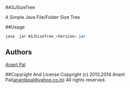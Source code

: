 #ASJSizeTree

A Simple Java File/Folder Size Tree


##Usage

```java
java -jar ASJSizeTree_<Version>.jar
````


## Authors

[Anant Pal](http://anantkpal.github.io)



##Copyright And License
Copyright (c) 2013,2014 Anant Pal(anantkpal@yahoo.co.in) All rights reserved.
